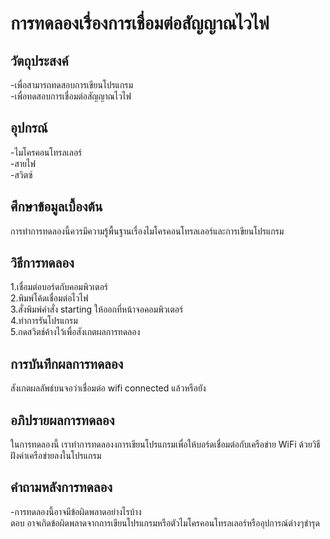 # การทดลองเรื่องการเชื่อมต่อสัญญาณไวไฟ
## วัตถุประสงค์
-เพื่อสามารถทดสอบการเขียนโปรแกรม  
-เพื่อทดสอบการเชื่อมต่อสัญญาณไวไฟ  
## อุปกรณ์
-ไมโครคอนโทรลเลอร์  
-สายไฟ  
-สวิตซ์  
## ศึกษาข้อมูลเบื้องต้น
การทำการทดลองนี้ควรมีความรู้พื้นฐานเรื่องไมโครคอนโทรลเลอร์และการเขียนโปรแกรม
## วิธีการทดลอง
1.เชื่อมต่อบอร์ดกับคอมพิวเตอร์  
2.พิมพ์โค้ดเชื่อมต่อไวไฟ  
3.สั่งพิมพ์คำสั่ง starting ให้ออกที่หน้าจอคอมพิวเตอร์  
4.ทำการรันโปรแกรม  
5.กดสวิตช์ค้างไว้เพื่อสังเกตผลการทดลอง  
## การบันทึกผลการทดลอง
สังเกตผลลัพธ์บนจอว่าเชื่อมต่อ wifi connected แล้วหรือยัง
## อภิปรายผลการทดลอง
ในการทดลองนี้ เราทำการทดลองงการเขียนโปรแกรมเพื่อให้บอร์ดเชื่อมต่อกับเครือข่าย WiFi ด้วยวิธีฝังค่าเครือข่ายลงในโปรแกรม
## คำถามหลังการทดลอง
-การทดลองนี้อาจมีข้อผิดพลาดอย่างไรบ้าง  
ตอบ อาจเกิดข้อผิดพลาดจากการเขียนโปรแกรมหรือตัวไมโครคอนโทรลเลอร์หรืออุปการณ์ต่างๆชำรุด
